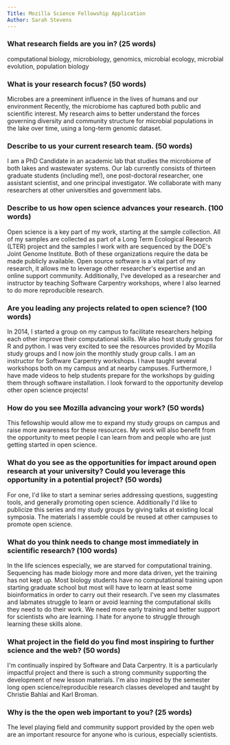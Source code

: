 ```yaml
---
Title: Mozilla Science Fellowship Application
Author: Sarah Stevens
---
```



### What research fields are you in? (25 words)  
computational biology, microbiology, genomics, microbial ecology, microbial evolution, population biology

### What is your research focus? (50 words)  
Microbes are a preeminent influence in the lives of humans and our environment
Recently, the microbiome has captured both public and scientific interest.
My research aims to better understand the forces governing diversity and community structure for microbial populations in the lake over time, using a long-term genomic dataset.

### Describe to us your current research team. (50 words)  
I am a PhD Candidate in an academic lab that studies the microbiome of both lakes and wastewater systems.
Our lab currently consists of thirteen graduate students (including me!), one post-doctoral researcher, one assistant scientist, and one principal investigator.
We collaborate with many researchers at other universities and government labs.


### Describe to us how open science advances your research. (100 words)  
Open science is a key part of my work, starting at the sample collection.
All of my samples are collected as part of a Long Term Ecological Research (LTER) project and the samples I work with are sequenced by the DOE's Joint Genome Institute.
Both of these organizations require the data be made publicly available.
Open source software is a vital part of my research, it allows me to leverage other researcher's expertise and an online support community.
Additionally, I've developed as a researcher and instructor by teaching Software Carpentry workshops, where I also learned to do more reproducible research.

### Are you leading any projects related to open science? (100 words)  
In 2014, I started a group on my campus to facilitate researchers helping each other improve their computational skills.
We also host study groups for R and python.
I was very excited to see the resources provided by Mozilla study groups and I now join the monthly study group calls.
I am an instructor for Software Carpentry workshops.
I have taught several workshops both on my campus and at nearby campuses.
Furthermore, I have made videos to help students prepare for the workshops by guiding them through software installation.
I look forward to the opportunity develop other open science projects!

### How do you see Mozilla advancing your work? (50 words)  
This fellowship would allow me to expand my study groups on campus and raise more awareness for these resources.
My work will also benefit from the opportunity to meet people I can learn from and people who are just getting started in open science.

### What do you see as the opportunities for impact around open research at your university? Could you leverage this opportunity in a potential project? (50 words)
For one, I'd like to start a seminar series addressing questions, suggesting tools, and generally promoting open science.
Additionally I'd like to publicize this series and my study groups by giving talks at existing local symposia.
The materials I assemble could be reused at other campuses to promote open science.

### What do you think needs to change most immediately in scientific research? (100 words)
In the life sciences especially, we are starved for computational training.  Sequencing has made biology more and more data driven, yet the training has not kept up.  Most biology students have no computational training upon starting graduate school but most will have to learn at least some bioinformatics in order to carry out their research.  I've seen my classmates and labmates struggle to learn or avoid learning the computational skills they need to do their work.  We need more early training and better support for scientists who are learning.  I hate for anyone to struggle through learning these skills alone.

### What project in the field do you find most inspiring to further science and the web? (50 words)
I'm continually inspired by Software and Data Carpentry.
It is a particularly impactful project and there is such a strong community supporting the development of new lesson materials. 
I'm also inspired by the semester long open science/reproducible research classes developed and taught by Christie Bahlai and Karl Broman.

### Why is the the open web important to you? (25 words)
The level playing field and community support provided by the open web are an important resource for anyone who is curious, especially scientists.
